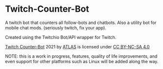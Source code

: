 # Twitch-Counter-Bot
A twitch bot that counters all follow-bots and chatbots. Also a utility bot for mobile chat mods. (seriously twitch, fix your app).

Created using the Twitchio Bot/API wrapper for Twitch.

[Twitch Counter-Bot](https://www.github.com/16-ATLAS-16/Twitch-Counter-Bot) 2021 by [ATLAS](https://www.bsky.app/oOATLASOo) is licensed under [CC BY-NC-SA 4.0](https://creativecommons.org/licenses/by-nc-sa/4.0/)



NOTE: this is a work in progress, features, quality of life improvements, and even support for other platforms such as Linux will be added along the way.
